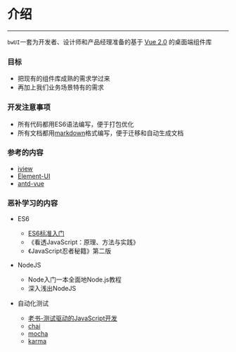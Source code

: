 # 介绍

----

`bwUI`一套为开发者、设计师和产品经理准备的基于 [Vue 2.0](https://cn.vuejs.org/v2/api/) 的桌面端组件库

### 目标
- 把现有的组件库成熟的需求学过来
- 再加上我们业务场景特有的需求

### 开发注意事项
- 所有代码都用ES6语法编写，便于打包优化
- 所有文档都用[markdown](https://www.appinn.com/markdown/)格式编写，便于迁移和自动生成文档

### 参考的内容
- [iview](https://www.iviewui.com/)
- [Element-UI](http://element-cn.eleme.io/#/zh-CN)
- [antd-vue](https://vuecomponent.github.io/ant-design-vue/docs/vue/introduce-cn/)

### 恶补学习的内容
- ES6
    - [ES6标准入门](http://es6.ruanyifeng.com/)
    - 《看透JavaScript：原理、方法与实践》
    - 《JavaScript忍者秘籍》第二版

- NodeJS
	- Node入门一本全面地Node.js教程
	- 深入浅出NodeJS

- 自动化测试
    - [老书-测试驱动的JavaScript开发](http://book.51cto.com/art/201203/322790.htm)
	- [chai](http://www.chaijs.com/)
    - [mocha](https://mochajs.org/)
    - [karma](http://karma-runner.github.io/2.0/index.html)
